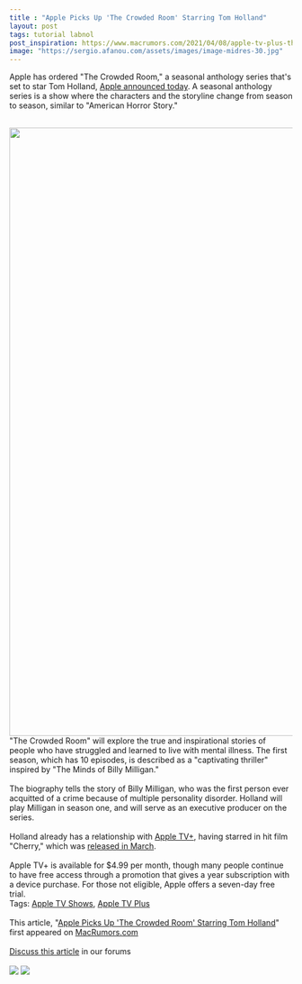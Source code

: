 ```yaml
---
title : "Apple Picks Up 'The Crowded Room' Starring Tom Holland"
layout: post
tags: tutorial labnol
post_inspiration: https://www.macrumors.com/2021/04/08/apple-tv-plus-the-crowded-room/
image: "https://sergio.afanou.com/assets/images/image-midres-30.jpg"
---
```


Apple has ordered "The Crowded Room," a seasonal anthology series that's set to star Tom Holland, <a href="https://www.apple.com/tv-pr/news/2021/04/apple-orders-the-crowded-room-starring-tom-holland-and-created-by-academy-award-winner-akiva-goldsman/">Apple announced today</a>. A seasonal anthology series is a show where the characters and the storyline change from season to season, similar to "American Horror Story."
<br/>

<br/>
<img src="https://images.macrumors.com/article-new/2020/12/Apple-TV-Ray-Light-2-Pink.jpg" alt="" width="1920" height="1080" class="aligncenter size-full wp-image-774326" />
<br/>
"The Crowded Room" will explore the true and inspirational stories of people who have struggled and learned to live with mental illness. The first season, which has 10 episodes, is described as a "captivating thriller" inspired by "The Minds of Billy Milligan."
<br/>

<br/>
The biography tells the story of Billy Milligan, who was the first person ever acquitted of a crime because of multiple personality disorder. Holland will play Milligan in season one, and will serve as an executive producer on the series.
<br/>

<br/>
Holland already has a relationship with <a href="https://www.macrumors.com/guide/apple-tv-plus/">Apple TV+</a>, having starred in hit film "Cherry," which was <a href="https://www.macrumors.com/2021/03/12/cherry-starring-tom-holland-premieres-apple-tv/">released in March</a>.
<br/>

<br/>
&zwnj;Apple TV+&zwnj; is available for &#36;4.99 per month, though many people continue to have free access through a promotion that gives a year subscription with a device purchase. For those not eligible, Apple offers a seven-day free trial.<div class="linkback">Tags: <a href="https://www.macrumors.com/guide/apple-tv-shows/">Apple TV Shows</a>, <a href="https://www.macrumors.com/guide/apple-tv-plus/">Apple TV Plus</a></div><br/>This article, &quot;<a href="https://www.macrumors.com/2021/04/08/apple-tv-plus-the-crowded-room/">Apple Picks Up &#039;The Crowded Room&#039; Starring Tom Holland</a>&quot; first appeared on <a href="https://www.macrumors.com">MacRumors.com</a><br/><br/><a href="https://forums.macrumors.com/threads/apple-picks-up-the-crowded-room-starring-tom-holland.2291070/">Discuss this article</a> in our forums<br/><br/><div class="feedflare">
<a href="http://feeds.macrumors.com/~ff/MacRumors-All?a=31WrwWegwk8:A_Yq2MS3F_k:6W8y8wAjSf4"><img src="http://feeds.feedburner.com/~ff/MacRumors-All?d=6W8y8wAjSf4" border="0"></img></a> <a href="http://feeds.macrumors.com/~ff/MacRumors-All?a=31WrwWegwk8:A_Yq2MS3F_k:qj6IDK7rITs"><img src="http://feeds.feedburner.com/~ff/MacRumors-All?d=qj6IDK7rITs" border="0"></img></a>
</div><img src="http://feeds.feedburner.com/~r/MacRumors-All/~4/31WrwWegwk8" height="1" width="1" alt=""/>